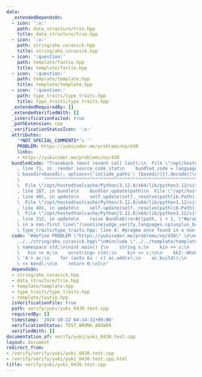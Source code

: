 ```yaml
---
data:
  _extendedDependsOn:
  - icon: ':x:'
    path: data_structure/trie.hpp
    title: data_structure/trie.hpp
  - icon: ':x:'
    path: string/aho_corasick.hpp
    title: string/aho_corasick.hpp
  - icon: ':question:'
    path: template/fastio.hpp
    title: template/fastio.hpp
  - icon: ':question:'
    path: template/template.hpp
    title: template/template.hpp
  - icon: ':question:'
    path: type_traits/type_traits.hpp
    title: type_traits/type_traits.hpp
  _extendedRequiredBy: []
  _extendedVerifiedWith: []
  _isVerificationFailed: true
  _pathExtension: cpp
  _verificationStatusIcon: ':x:'
  attributes:
    '*NOT_SPECIAL_COMMENTS*': ''
    PROBLEM: https://yukicoder.me/problems/no/430
    links:
    - https://yukicoder.me/problems/no/430
  bundledCode: "Traceback (most recent call last):\n  File \"/opt/hostedtoolcache/Python/3.12.0/x64/lib/python3.12/site-packages/onlinejudge_verify/documentation/build.py\"\
    , line 71, in _render_source_code_stat\n    bundled_code = language.bundle(stat.path,\
    \ basedir=basedir, options={'include_paths': [basedir]}).decode()\n          \
    \         ^^^^^^^^^^^^^^^^^^^^^^^^^^^^^^^^^^^^^^^^^^^^^^^^^^^^^^^^^^^^^^^^^^^^^^^^^^^^^^^^^\n\
    \  File \"/opt/hostedtoolcache/Python/3.12.0/x64/lib/python3.12/site-packages/onlinejudge_verify/languages/cplusplus.py\"\
    , line 187, in bundle\n    bundler.update(path)\n  File \"/opt/hostedtoolcache/Python/3.12.0/x64/lib/python3.12/site-packages/onlinejudge_verify/languages/cplusplus_bundle.py\"\
    , line 401, in update\n    self.update(self._resolve(pathlib.Path(included), included_from=path))\n\
    \  File \"/opt/hostedtoolcache/Python/3.12.0/x64/lib/python3.12/site-packages/onlinejudge_verify/languages/cplusplus_bundle.py\"\
    , line 401, in update\n    self.update(self._resolve(pathlib.Path(included), included_from=path))\n\
    \  File \"/opt/hostedtoolcache/Python/3.12.0/x64/lib/python3.12/site-packages/onlinejudge_verify/languages/cplusplus_bundle.py\"\
    , line 312, in update\n    raise BundleErrorAt(path, i + 1, \"#pragma once found\
    \ in a non-first line\")\nonlinejudge_verify.languages.cplusplus_bundle.BundleErrorAt:\
    \ type_traits/type_traits.hpp: line 4: #pragma once found in a non-first line\n"
  code: "#define PROBLEM \"https://yukicoder.me/problems/no/430\" \n\n#include \"\
    ../../string/aho_corasick.hpp\"\n#include \"../../template/template.hpp\"\nusing\
    \ namespace std;\n\nint main() {\n    string s;\n    kin >> s;\n    int m;\n \
    \   kin >> m;\n    vc<string> c(m);\n    kin >> c;\n\n    kk2::AhoCorasick<26,\
    \ 'A'> ac;\n    for (auto &x : c) ac.add(x);\n    ac.build();\n    kout << ac.all_match(s)\
    \ << kendl;\n\n    return 0;\n}\n"
  dependsOn:
  - string/aho_corasick.hpp
  - data_structure/trie.hpp
  - template/template.hpp
  - type_traits/type_traits.hpp
  - template/fastio.hpp
  isVerificationFile: true
  path: verify/yuki/yuki_0430.test.cpp
  requiredBy: []
  timestamp: '2024-10-22 04:14:31+09:00'
  verificationStatus: TEST_WRONG_ANSWER
  verifiedWith: []
documentation_of: verify/yuki/yuki_0430.test.cpp
layout: document
redirect_from:
- /verify/verify/yuki/yuki_0430.test.cpp
- /verify/verify/yuki/yuki_0430.test.cpp.html
title: verify/yuki/yuki_0430.test.cpp
---
```

